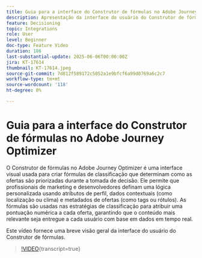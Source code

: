 ```yaml
---
title: Guia para a interface do Construtor de fórmulas no Adobe Journey Optimizer
description: Apresentação da interface do usuário do Construtor de fórmulas
feature: Decisioning
topic: Integrations
role: User
level: Beginner
doc-type: Feature Video
duration: 186
last-substantial-update: 2025-06-06T00:00:00Z
jira: KT-17614
thumbnail: KT-17614.jpeg
source-git-commit: 7d812f589172c5052a1e9bfcf6a99d0769a6c2c7
workflow-type: tm+mt
source-wordcount: '118'
ht-degree: 0%

---
```


# Guia para a interface do Construtor de fórmulas no Adobe Journey Optimizer

O Construtor de fórmulas no Adobe Journey Optimizer é uma interface visual usada para criar fórmulas de classificação que determinam como as ofertas são priorizadas durante a tomada de decisão. Ele permite que profissionais de marketing e desenvolvedores definam uma lógica personalizada usando atributos de perfil, dados contextuais (como localização ou clima) e metadados de ofertas (como tags ou rótulos). As fórmulas são usadas nas estratégias de classificação para atribuir uma pontuação numérica a cada oferta, garantindo que o conteúdo mais relevante seja entregue a cada usuário com base em dados em tempo real.


Este vídeo fornece uma breve visão geral da interface do usuário do Construtor de fórmulas.

>[!VIDEO](https://video.tv.adobe.com/v/3463744?quality=12&learn=on&captions=por_br){transcript=true}
